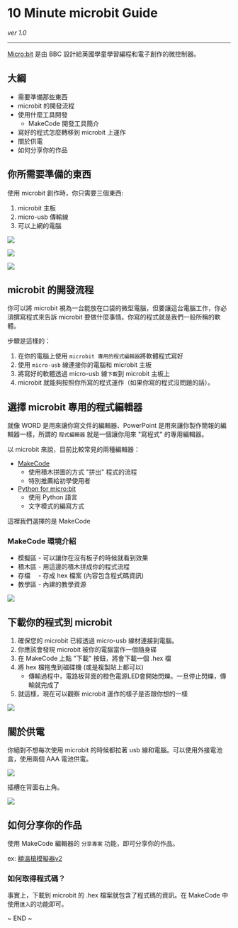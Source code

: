 # 10 Minute microbit Guide

*ver 1.0*

---

[Micro:bit](https://microbit.org) 是由 BBC 設計給英國學童學習編程和電子創作的微控制器。


## 大綱

* 需要準備那些東西
* microbit 的開發流程
* 使用什麼工具開發
	* MakeCode 開發工具簡介
* 寫好的程式怎麼轉移到 microbit 上運作
* 關於供電
* 如何分享你的作品


## 你所需要準備的東西

使用 microbit 創作時，你只需要三個東西:

1. microbit 主板
2. micro-usb 傳輸線
3. 可以上網的電腦

![](images/mb-01.jpg)

![](images/usb-02.jpg)

![](images/laptop.jpg)


## microbit 的開發流程

你可以將 microbit 視為一台能放在口袋的微型電腦，但要讓這台電腦工作，你必須撰寫程式來告訴 microbit 要做什麼事情。你寫的程式就是我們一般所稱的軟體。

步驟是這樣的：

1. 在你的電腦上使用 `microbit 專用的程式編輯器`將軟體程式寫好
2. 使用 `micro-usb` 線連接你的電腦和 microbit 主板
3. 將寫好的軟體透過 micro-usb 線`下載`到 microbit 主板上
4. microbit 就能夠按照你所寫的程式運作（如果你寫的程式沒問題的話）。


## 選擇 microbit 專用的程式編輯器

就像 WORD 是用來讓你寫文件的編輯器、PowerPoint 是用來讓你製作簡報的編輯器一樣，所謂的 `程式編輯器` 就是一個讓你用來 "寫程式" 的專用編輯器。

以 microbit 來說，目前比較常見的兩種編輯器：

* [MakeCode](https://makecode.microbit.org/)
	* 使用積木拼圖的方式 "拼出" 程式的流程
	* 特別推薦給初學使用者
* [Python for micro:bit](https://python.microbit.org/v/2.0)
	* 使用 Python 語言
	* 文字模式的編寫方式

這裡我們選擇的是 MakeCode

### MakeCode 環境介紹

* 模擬區 - 可以讓你在沒有板子的時候就看到效果
* 積木區 - 用這邊的積木拼成你的程式流程
* 存檔 　- 存成 hex 檔案 (內容包含程式碼資訊)
* 教學區 - 內建的教學資源

![](images/makecode-01.png)


## 下載你的程式到 microbit

1. 確保您的 microbit 已經透過 micro-usb 線材連接到電腦。
2. 你應該會發現 microbit 被你的電腦當作一個隨身碟
3. 在 MakeCode 上點 "下載" 按鈕，將會下載一個 .hex 檔
4. 將 hex 檔拖曳到磁碟機 (或是複製貼上都可以)
	* 傳輸過程中，電路板背面的橙色電源LED會開始閃爍。一旦停止閃爍，傳輸就完成了
5. 就這樣，現在可以觀察 microbit 運作的樣子是否跟你想的一樣

![](images/program.gif)


## 關於供電

你絕對不想每次使用 microbit 的時候都拉著 usb 線和電腦。可以使用外接電池盒，使用兩個 AAA 電池供電。

![](images/battery.jpg)

插槽在背面右上角。

![](images/mb-02.jpg)


## 如何分享你的作品

使用 MakeCode 編輯器的 `分享專案` 功能，即可分享你的作品。

ex: [額溫槍模擬器v2](https://makecode.microbit.org/_JxsbYaXXLLJv)


### 如何取得程式碼？

事實上，下載到 microbit 的 .hex 檔案就包含了程式碼的資訊。在 MakeCode 中使用`匯入`的功能即可。

~ END ~
